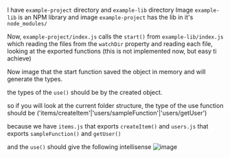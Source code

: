 I have `example-project` directory and `example-lib` directory
Image `example-lib` is an NPM library and image `example-project` has the lib in it's `node_modules/`

Now, `example-project/index.js` calls the `start()` from `example-lib/index.js` which reading the files from the `watchDir` property and reading each file, looking at the exported functions (this is not implemented now, but easy ti achieve)

Now image that the start function saved the object in memory and will generate the types.

the types of the `use()` should be by the created object.

so if you will look at the current folder structure, the type of the use function should be ('items/createItem'|'users/sampleFunction'|'users/getUser')

because we have `items.js` that exports `createItem()` and `users.js` that exports `sampleFunction()` and `getUser()`

and the `use()` should give the following intellisense
![image](https://i.postimg.cc/MTMWJXyb/image.png)
